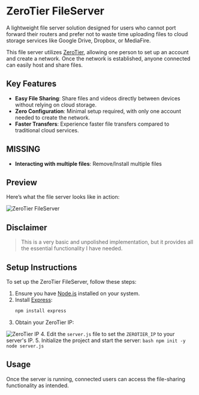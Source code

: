 # ZeroTier FileServer

A lightweight file server solution designed for users who cannot port forward their routers and prefer not to waste time uploading files to cloud storage services like Google Drive, Dropbox, or MediaFire.

This file server utilizes [ZeroTier](https://www.zerotier.com), allowing one person to set up an account and create a network. Once the network is established, anyone connected can easily host and share files.

## Key Features
- **Easy File Sharing**: Share files and videos directly between devices without relying on cloud storage.
- **Zero Configuration**: Minimal setup required, with only one account needed to create the network.
- **Faster Transfers**: Experience faster file transfers compared to traditional cloud services.

## MISSING
- **Interacting with multiple files**: Remove/Install multiple files

## Preview
Here’s what the file server looks like in action:

![ZeroTier FileServer](https://imgur.com/a/qF8uWNZ)

## Disclaimer
> This is a very basic and unpolished implementation, but it provides all the essential functionality I have needed.

## Setup Instructions
To set up the ZeroTier FileServer, follow these steps:

1. Ensure you have [Node.js](https://nodejs.org/) installed on your system.
2. Install [Express](https://expressjs.com/):
    ```bash
    npm install express
    ```
3. Obtain your ZeroTier IP:

![ZeroTier IP](https://i.imgur.com/yourImageID.jpg)
4. Edit the `server.js` file to set the `ZEROTIER_IP` to your server's IP.
5. Initialize the project and start the server:
    ```bash
    npm init -y
    node server.js
    ```

## Usage
Once the server is running, connected users can access the file-sharing functionality as intended.
